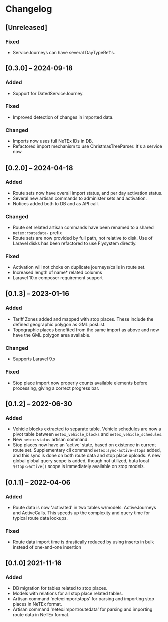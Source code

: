 # Changelog

## [Unreleased]
### Fixed
- ServiceJourneys can have several DayTypeRef's.

## [0.3.0] – 2024-09-18

### Added
- Support for DatedServiceJourney.

### Fixed
- Improved detection of changes in imported data.

### Changed
- Imports now uses full NeTEx IDs in DB.
- Refactored import mechanism to use ChristmasTreeParser. It's a
  service now.

## [0.2.0] – 2024-04-18
### Added
- Route sets now have overall import status, and per day activation
  status.
- Several new artisan commands to administer sets and activation.
- Notices added both to DB and as API call.

### Changed
- Route set related artisan commands have been renamed to a shared
  `netex:routedata-` prefix
- Route sets are now provided by full path, not relative to disk. Use
  of Laravel disks has been refactored to use Flysystem directly.

### Fixed
- Activation will not choke on duplicate journeys/calls in route set.
- Increased length of name* related columns
- Laravel 10.x composer requirement support

## [0.1.3] – 2023-01-16

### Added
- Tariff Zones added and mapped with stop places. These include the
  defined geographic polygon as GML posList.
- Topographic places benefited from the same import as above and now
  have the GML polygon area available.

### Changed
- Supports Laravel 9.x

### Fixed
- Stop place import now properly counts available elements before
  processing, giving a correct progress bar.

## [0.1.2] – 2022-06-30

### Added
- Vehicle blocks extracted to separate table. Vehicle schedules are
  now a pivot table between `netex_vehicle_blocks` and
  `netex_vehicle_schedules`.
- New `netex:status` artisan command.
- Stop places now have an 'active' state, based on existence in
  current route set.  Supplementary cli command
  `netex:sync-active-stops` added, and this sync is done on both route
  data and stop place uploads.  A new global global query scope is
  added, though not utilized, buta local `$stop->active()` scope is
  immediately available on stop models.

## [0.1.1] – 2022-04-06

### Added
- Route data is now 'activated' in two tables w/models: ActiveJourneys
  and ActiveCalls. This speeds up the complexity and query time for
  typical route data lookups.

### Fixed
- Route data import time is drastically reduced by using inserts in
  bulk instead of one-and-one insertion

## [0.1.0] 2021-11-16

### Added
- DB migration for tables related to stop places.
- Models with relations for all stop place related tables.
- Artisan command 'netex:importstops' for parsing and importing stop
  places in NeTEx format.
- Artisan command 'netex:importroutedata' for parsing and importing
  route data in NeTEx format.
